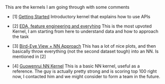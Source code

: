 This are the kernels I am going through with some comments

- [1] [Getting Started](https://www.kaggle.com/dster/two-sigma-news-official-getting-started-kernel)
Introductory kernel that explains how to use APIs

- [2] [EDA, feature engineering and everyhing](https://www.kaggle.com/artgor/eda-feature-engineering-and-everything)
This is the most upvoted Kernel, I am starting from here to understand data and how to approach the task

- [3] [Bird-Eye View + NN Approach](https://www.kaggle.com/ashishpatel26/bird-eye-view-of-two-sigma-nn-approach)
This has a lot of nice plots, and then basically throw everything (not the second dataset tough) into an NN. Is mentioned in [2]

- [4] [Guowenrui NN Kernel](https://www.kaggle.com/guowenrui/market-nn-if-you-like-you-can-use-it-and-upvote)
This is a basic NN kernel, useful as a reference. The guy is actually pretty strong and is scoring top 100 right now, I contacted him and we might consider to form a team in the future.

